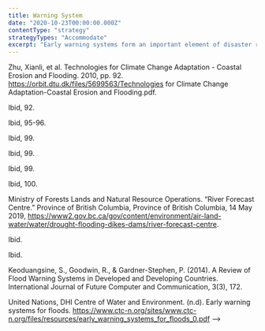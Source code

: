 ```yaml
---
title: Warning System
date: "2020-10-23T00:00:00.000Z"
contentType: "strategy"
strategyTypes: "Accommodate"
excerpt: "Early warning systems form an important element of disaster risk management."
---
```


<!-- Regular citations -->
[^1]:
  Zhu, Xianli, et al. Technologies for Climate Change Adaptation - Coastal Erosion and Flooding. 2010, pp. 92. https://orbit.dtu.dk/files/5699563/Technologies for Climate Change Adaptation-Coastal Erosion and Flooding.pdf.
[^2]:
  Ibid, 92.
[^3]:
  Ibid, 95-96.
[^4]:
  Ibid, 99.     
[^5]:
  Ibid, 99.     
[^6]:
  Ibid, 99.     
[^7]:
  Ibid, 100.     
[^8]:
  Ministry of Forests Lands and Natural Resource Operations. “River Forecast Centre.” Province of British Columbia, Province of British Columbia, 14 May 2019, https://www2.gov.bc.ca/gov/content/environment/air-land-water/water/drought-flooding-dikes-dams/river-forecast-centre.
[^9]:
  Ibid.     
[^10]:
  Ibid.     
[^11]:
  Keoduangsine, S., Goodwin, R., & Gardner-Stephen, P. (2014). A Review of Flood Warning Systems in Developed and Developing Countries. International Journal of Future Computer and Communication, 3(3), 172.     
[^12]:
  United Nations, DHI Centre of Water and Environment. (n.d). Early warning systems for floods. https://www.ctc-n.org/sites/www.ctc-n.org/files/resources/early_warning_systems_for_floods_0.pdf -->
